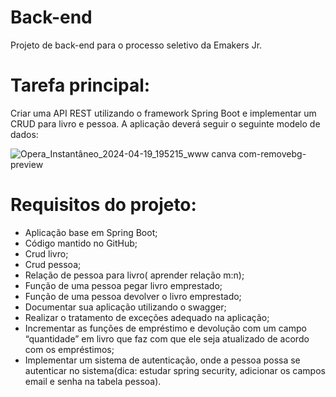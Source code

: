 # Back-end

Projeto de back-end para o processo seletivo da Emakers Jr.

# Tarefa principal:

Criar uma API REST utilizando o framework Spring Boot e implementar um CRUD para livro e pessoa.
A aplicação deverá seguir o seguinte modelo de dados:

![Opera_Instantâneo_2024-04-19_195215_www canva com-removebg-preview](https://github.com/AlphaFNTZ/Back-end/assets/167240605/71391ea5-91fa-4a17-943b-ba31a25831be)

# Requisitos do projeto:

- Aplicação base em Spring Boot;
- Código mantido no GitHub;
- Crud livro;
- Crud pessoa;
- Relação de pessoa para livro( aprender relação m:n);
- Função de uma pessoa pegar livro emprestado;
- Função de uma pessoa devolver o livro emprestado;
- Documentar sua aplicação utilizando o swagger;
- Realizar o tratamento de exceções adequado na aplicação;
- Incrementar as funções de empréstimo e devolução com um campo “quantidade” em livro que faz com que ele seja atualizado de acordo com os empréstimos;
- Implementar um sistema de autenticação, onde a pessoa possa se autenticar no sistema(dica: estudar spring security, adicionar os campos email e senha na tabela pessoa).
